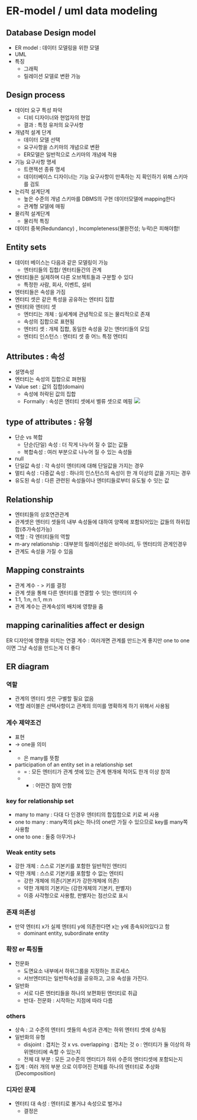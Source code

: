 # ER-model / uml data modeling
## Database Design model
- ER model : 데이터 모델링을 위한 모델
- UML
- 특징
	- 그래픽
	- 릴레이션 모델로 변환 가능

## Design process
- 데이터 요구 특성 파악
	- 디비 디자이너와 현업자의 현업
	- 결과 : 특정 유저의 요구사항
- 개념적 설계 단계
	- 데이터 모델 선택
	- 요구사항을 스키마의 개념으로 변환
	- ER모델은 일반적으로 스키마의 개념에 적용
- 기능 요구사항 명세
	- 트랜젝션 종류 명세
	- 데이터베이스 디자이너는 기능 요구사항이 만족하는 지 확인하기 위해 스키마를 검토
- 논리적 설계단계
	- 높은 수준의 개념 스키마를 DBMS의 구현 데이터모델에 mapping한다
	- 관계형 모델에 매핑
- 물리적 설계단계
	- 물리적 특징
- 데이터 중복(Redundancy) , Incompleteness(불완전성; 누락)은 피해야함!

## Entity sets
- 데이터 베이스는 다음과 같은 모델링이 가능
	- 엔터티들의 집합/ 엔터티들간의 관계
- 엔터티들은 실제하며 다른 오브젝트들과 구분할 수 있다
	- 특정한 사람, 회사, 이벤트, 설비
- 엔터티들은 속성을 가짐
- 엔터티 셋은 같은 특성을 공유하는 엔터티 집합
- 엔터티와 엔터티 셋
	- 엔터티는 개체 : 실세계에 관념적으로 또는 물리적으로 존재
	- 속성의 집합으로 표현됨
	- 엔터티 셋 : 개체 집합, 동일한 속성을 갖는 엔터티들의 모임
	- 엔터티 인스턴스 : 엔터티 셋 중 어느 특정 엔터티

## Attributes : 속성
- 설명속성
- 엔터티는 속성의 집합으로 펴현됨
- Value set : 값의 집합(domain)
	- 속성에 허락된 값의 집합
	- Formally : 속성은 엔터티 셋에서 벨류 셋으로 메핑
![](https://i.imgur.com/pOv0xx8.png)

## type of attributes : 유형
- 단순 vs 복합 
	- 단순(단일) 속성 : 더 작게 나누어 질 수 없는 값들
	- 복합속성 : 여러 부분으로 나누어 질 수 있는 속성들
- null 
- 단일값 속성 : 각 속성이 엔터티에 대해 단일값을 가지는 경우
- 멀티 속성 : 다중값 속성 : 하나의 인스턴스의 속성이 한 개 이상의 값을 가지는 경우
- 유도된 속성 : 다른 관련된 속성들이나 엔터티들로부터 유도될 수 잇는 값

## Relationship
- 엔터티들의 상호연관관계
- 관계셋은 엔터티 셋들의 내부 속성들에 대하여 양쪽에 포함되어있는 값들의 하위집합(추가속성가능)
- 역할 : 각 엔터티들의 역할 
- m-ary relationship : 대부분의 릴레이션쉽은 바이너리, 두 엔터티의 관게인경우
- 관계도 속성을 가질 수 있음

## Mapping constraints
- 관계 계수 - > 키를 결정
- 관계 셋을 통해 다른 엔터티를 연결할 수 잇는 엔터티의 수
- 1:1, 1:n, n:1, m:n
- 관계 계수는 관계속성의 배치에 영향을 줌

## mapping carinalities affect er design
ER 디자인에 영향을 미치는 연결 계수 : 여러개면 관계를 만드는게 좋지만 one to one 이면 그냥 속성을 만드는게 더 좋다

## ER diagram
### 역할
- 관계의 엔터티 셋은 구별할 필요 없음
- 역할 레이블은 선택사항이고 관계의 의미를 명확하게 하기 위해서 사용됨

### 계수 제약조건
- 표현
- -> one을 의미
- - 은 many를 뜻함
- participation of an entity set in a relationship set
	- = : 모든 엔터티가 관계 셋에 있는 관계 핸개에 적어도 한개 이상 참여
	- - : 어떤건 참여 안함

### key for relationship set 
- many to many : 다대 다 인경우 엔터티의 합집합으로 키로 써 사용
- one to many : many쪽의 pk는 하나의 one만 가질 수 있으므로 key를 many쪽 사용함
- one to one : 둘중 아무거나

### Weak entity sets
- 강한 개체 : 스스로 기본키를 포함한 일반적인 엔터티
- 약한 개체 : 스스로 기본키를 포함할 수 없는 엔터티
	- 강한 개체에 의존(기본키가 강한개체에 의존)
	- 약한 개체의 기본키는 (강한개체의 기본키, 판별자)
	- 이중 사각형으로 사용함, 판별자는 점선으로 표시

### 존재 의존성
- 만약 엔터티 x가 실제 엔터티 y에 의존한다면 x는 y에 종속되어있다고 함
	- dominant entity, subordinate entity

### 확장 er 특징들
- 전문화
	- 도면요소 내부에서 하위그룹을 지정하는 프로세스
	- 서브엔터티는 일반적속성을 공유하고, 고유 속성을 가진다.
- 일반화
	- 서로 다른 엔터티들을 하나의 보편화된 엔터티로 취급
	- 반대- 전문화 : 시작하는 지점에 따라 다름

### others
- 상속 : 고 수준의 엔터티 셋들의 속성과 관계는 하위 엔터티 셋에 상속됨
- 일반화의 유형
	- disjoint : 겹치는 것 x vs. overlapping : 겹치는 것 o : 엔터티가 둘 이상의 하위엔터티에 속할 수 있는지
	- 전체 대 부분 : 모든 고수준의 엔터티가 하위 수준의 엔터티셋에 포함되는지
- 집계 : 여러 개의 부분 으로 이루어진 전체를 하나의 엔터티로 추상화(Decomposition)

### 디자인 문제
- 엔터티 대 속성 : 엔터티로 볼거냐 속성으로 벌거냐
	- 결정은 

